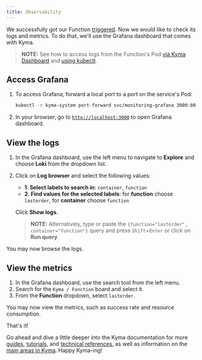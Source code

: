 ```yaml
---
title: Observability
---
```


We successfully got our Function [triggered](04-trigger-workload-with-event.md).
Now we would like to check its logs and metrics. 
To do that, we'll use the Grafana dashboard that comes with Kyma. 

> **NOTE:** See how to access logs from the Function's Pod [via Kyma Dashboard](../04-operation-guides/operations/obsv-01-access-logs.md#kubernetes-logs-in-kyma-dashboard) and [using kubectl](../04-operation-guides/operations/obsv-01-access-logs.md#kubernetes-logs-using-kubectl). 

## Access Grafana

1. To access Grafana, forward a local port to a port on the service's Pod:
    ```bash
    kubectl -n kyma-system port-forward svc/monitoring-grafana 3000:80
    ```
2. In your browser, go to [`http://localhost:3000`](http://localhost:3000) to open Grafana dashboard.

## View the logs

1. In the Grafana dashboard, use the left menu to navigate to **Explore** and choose **Loki** from the dropdown list.
2. Click on **Log browser** and select the following values:
   - **1. Select labels to search in**: `container`, `function`
   - **2. Find values for the selected labels**: for **function** choose `lastorder`, for **container** choose `function` 
   
   Click **Show logs**.

    > **NOTE:** Alternatively, type or paste the `{function="lastorder", container="function"}` query and press `Shift`+`Enter` or click on **Run query**. 

You may now browse the logs. 

## View the metrics

1. In the Grafana dashboard, use the search tool from the left menu.
2. Search for the `Kyma / Function` board and select it. 
3. From the **Function** dropdown, select `lastorder`.

You may now view the metrics, such as success rate and resource consumption.

That's it! 

Go ahead and dive a little deeper into the Kyma documentation for more [guides](../04-operation-guides), [tutorials](../03-tutorials), and [technical references](../05-technical-reference), as well as information on the [main areas in Kyma](../01-overview/main-areas). Happy Kyma-ing!